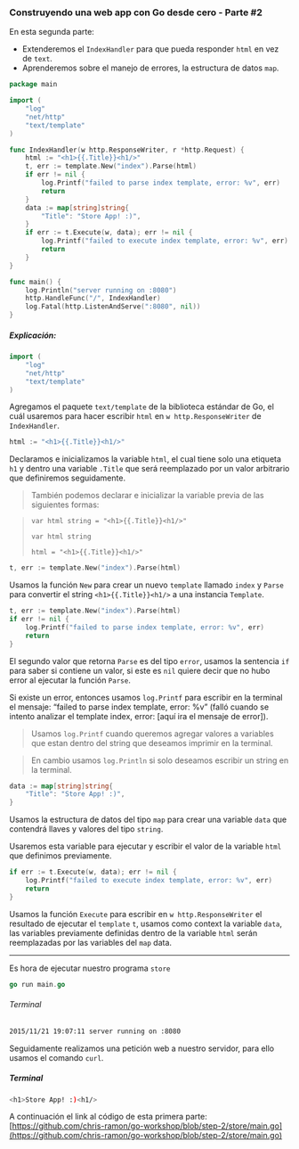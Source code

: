 ### Construyendo una web app con Go desde cero - Parte #2

En esta segunda parte:

- Extenderemos el `IndexHandler` para que pueda responder `html` en vez de `text`.
- Aprenderemos sobre el manejo de errores, la estructura de datos `map`.

```go
package main

import (
	"log"
	"net/http"
	"text/template"
)

func IndexHandler(w http.ResponseWriter, r *http.Request) {
	html := "<h1>{{.Title}}<h1/>"
	t, err := template.New("index").Parse(html)
	if err != nil {
		log.Printf("failed to parse index template, error: %v", err)
		return
	}
	data := map[string]string{
		"Title": "Store App! :)",
	}
	if err := t.Execute(w, data); err != nil {
		log.Printf("failed to execute index template, error: %v", err)
		return
	}
}

func main() {
	log.Println("server running on :8080")
	http.HandleFunc("/", IndexHandler)
	log.Fatal(http.ListenAndServe(":8080", nil))
}
```

##### Explicación:
```go
import (
	"log"
	"net/http"
	"text/template"
)
```

Agregamos el paquete `text/template` de la biblioteca estándar de Go, el cuál usaremos
para hacer escribir `html` en `w http.ResponseWriter` de `IndexHandler`.

```go
html := "<h1>{{.Title}}<h1/>"
```

Declaramos e inicializamos la variable `html`, el cual tiene solo una etiqueta `h1`
y dentro una variable `.Title` que será reemplazado por un valor arbitrario que
definiremos seguidamente.

> También podemos declarar e inicializar la variable previa de las siguientes formas:

> `var html string = "<h1>{{.Title}}<h1/>"`
>
> `var html string`
>
> `html = "<h1>{{.Title}}<h1/>"`

```go
t, err := template.New("index").Parse(html)
```

Usamos la función `New` para crear un nuevo `template` llamado `index` y
`Parse` para convertir el string `<h1>{{.Title}}<h1/>` a una instancia `Template`.

```go
t, err := template.New("index").Parse(html)
if err != nil {
    log.Printf("failed to parse index template, error: %v", err)
    return
}
```

El segundo valor que retorna `Parse` es del tipo `error`,
usamos la sentencia `if` para saber si contiene un valor,
si este es `nil` quiere decir que no hubo error al ejecutar
la función `Parse`.

Si existe un error, entonces usamos `log.Printf` para escribir
en la terminal el mensaje: “failed to parse index template, error: %v”
(falló cuando se intento analizar el template index, error: [aquí ira el mensaje de error]).

> Usamos `log.Printf` cuando queremos agregar valores a variables que
estan dentro del string que deseamos imprimir en la terminal.

> En cambio usamos `log.Println` si solo deseamos escribir un string
en la terminal.

```go
data := map[string]string{
    "Title": "Store App! :)",
}
```

Usamos la estructura de datos del tipo `map` para crear una variable `data`
que contendrá llaves y valores del tipo `string`.

Usaremos esta variable para ejecutar y escribir el valor
de la variable `html` que definimos previamente.

```go
if err := t.Execute(w, data); err != nil {
    log.Printf("failed to execute index template, error: %v", err)
    return
}
```

Usamos la función `Execute` para escribir en `w http.ResponseWriter` el
resultado de ejecutar el `template` `t`, usamos como context la
variable `data`, las variables previamente definidas dentro de
la variable `html` serán reemplazadas por las variables
del `map` data.

***

Es hora de ejecutar nuestro programa `store`

```go
go run main.go
```

###### Terminal

```bash
2015/11/21 19:07:11 server running on :8080
```

Seguidamente realizamos una petición web a nuestro servidor, para ello usamos el comando `curl`.

##### Terminal

```bash
<h1>Store App! :)<h1/>
```

A continuación el link al código de esta primera parte:
[https://github.com/chris-ramon/go-workshop/blob/step-2/store/main.go](https://github.com/chris-ramon/go-workshop/blob/step-2/store/main.go)
